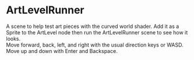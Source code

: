 # ArtLevelRunner
A scene to help test art pieces with the curved world shader. Add it as a Sprite to the ArtLevel node then run the ArtLevelRunner scene to see how it looks.<br>
Move forward, back, left, and right with the usual direction keys or WASD.<br>
Move up and down with Enter and Backspace.
